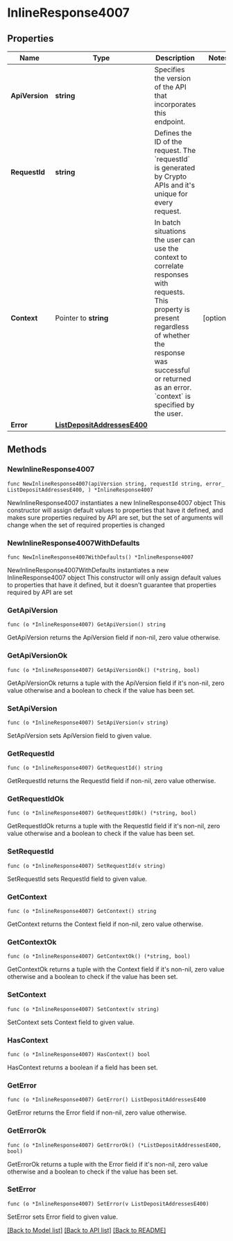 # InlineResponse4007

## Properties

Name | Type | Description | Notes
------------ | ------------- | ------------- | -------------
**ApiVersion** | **string** | Specifies the version of the API that incorporates this endpoint. | 
**RequestId** | **string** | Defines the ID of the request. The &#x60;requestId&#x60; is generated by Crypto APIs and it&#39;s unique for every request. | 
**Context** | Pointer to **string** | In batch situations the user can use the context to correlate responses with requests. This property is present regardless of whether the response was successful or returned as an error. &#x60;context&#x60; is specified by the user. | [optional] 
**Error** | [**ListDepositAddressesE400**](ListDepositAddressesE400.md) |  | 

## Methods

### NewInlineResponse4007

`func NewInlineResponse4007(apiVersion string, requestId string, error_ ListDepositAddressesE400, ) *InlineResponse4007`

NewInlineResponse4007 instantiates a new InlineResponse4007 object
This constructor will assign default values to properties that have it defined,
and makes sure properties required by API are set, but the set of arguments
will change when the set of required properties is changed

### NewInlineResponse4007WithDefaults

`func NewInlineResponse4007WithDefaults() *InlineResponse4007`

NewInlineResponse4007WithDefaults instantiates a new InlineResponse4007 object
This constructor will only assign default values to properties that have it defined,
but it doesn't guarantee that properties required by API are set

### GetApiVersion

`func (o *InlineResponse4007) GetApiVersion() string`

GetApiVersion returns the ApiVersion field if non-nil, zero value otherwise.

### GetApiVersionOk

`func (o *InlineResponse4007) GetApiVersionOk() (*string, bool)`

GetApiVersionOk returns a tuple with the ApiVersion field if it's non-nil, zero value otherwise
and a boolean to check if the value has been set.

### SetApiVersion

`func (o *InlineResponse4007) SetApiVersion(v string)`

SetApiVersion sets ApiVersion field to given value.


### GetRequestId

`func (o *InlineResponse4007) GetRequestId() string`

GetRequestId returns the RequestId field if non-nil, zero value otherwise.

### GetRequestIdOk

`func (o *InlineResponse4007) GetRequestIdOk() (*string, bool)`

GetRequestIdOk returns a tuple with the RequestId field if it's non-nil, zero value otherwise
and a boolean to check if the value has been set.

### SetRequestId

`func (o *InlineResponse4007) SetRequestId(v string)`

SetRequestId sets RequestId field to given value.


### GetContext

`func (o *InlineResponse4007) GetContext() string`

GetContext returns the Context field if non-nil, zero value otherwise.

### GetContextOk

`func (o *InlineResponse4007) GetContextOk() (*string, bool)`

GetContextOk returns a tuple with the Context field if it's non-nil, zero value otherwise
and a boolean to check if the value has been set.

### SetContext

`func (o *InlineResponse4007) SetContext(v string)`

SetContext sets Context field to given value.

### HasContext

`func (o *InlineResponse4007) HasContext() bool`

HasContext returns a boolean if a field has been set.

### GetError

`func (o *InlineResponse4007) GetError() ListDepositAddressesE400`

GetError returns the Error field if non-nil, zero value otherwise.

### GetErrorOk

`func (o *InlineResponse4007) GetErrorOk() (*ListDepositAddressesE400, bool)`

GetErrorOk returns a tuple with the Error field if it's non-nil, zero value otherwise
and a boolean to check if the value has been set.

### SetError

`func (o *InlineResponse4007) SetError(v ListDepositAddressesE400)`

SetError sets Error field to given value.



[[Back to Model list]](../README.md#documentation-for-models) [[Back to API list]](../README.md#documentation-for-api-endpoints) [[Back to README]](../README.md)


